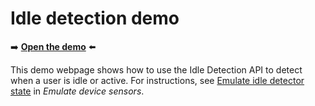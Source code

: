 # Idle detection demo

➡️ **[Open the demo](https://microsoftedge.github.io/Demos/idle-detection/)** ⬅️

This demo webpage shows how to use the Idle Detection API to detect when a user is idle or active.  For instructions, see [Emulate idle detector state](https://learn.microsoft.com/microsoft-edge/devtools/sensors/#emulate-idle-detector-state) in _Emulate device sensors_.
